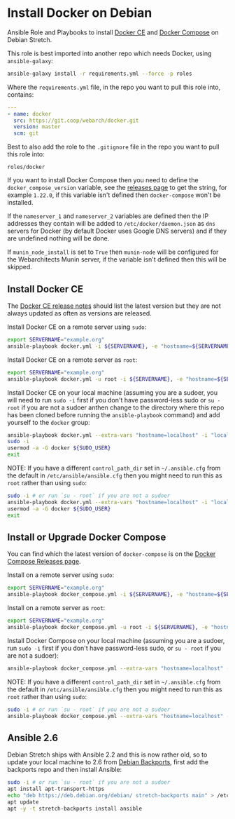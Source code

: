 # Install Docker on Debian 

Ansible Role and Playbooks to install [Docker CE](https://docs.docker.com/engine/installation/linux/docker-ce/debian/) and [Docker Compose](https://docs.docker.com/compose/install/) on Debian Stretch.

This role is best imported into another repo which needs Docker, using `ansible-galaxy`:

```bash
ansible-galaxy install -r requirements.yml --force -p roles 
```

Where the `requirements.yml` file, in the repo you want to pull this role into, contains:

```yml
---
- name: docker
  src: https://git.coop/webarch/docker.git
  version: master
  scm: git
```

Best to also add the role to the `.gitignore` file in the repo you want to pull this role into:

```
roles/docker
```

If you want to install Docker Compose then you need to define the `docker_compose_version` variable, see the [releases page](https://github.com/docker/compose/releases) to get the string, for example `1.22.0`, if this variable isn't defined then `docker-compose` won't be installed.

If the `nameserver_1` and `nameserver_2` variables are defined then the IP addresses they contain will be added to `/etc/docker/daemon.json` as `dns` servers for Docker (by default Docker uses Google DNS servers) and if they are undefined nothing will be done.

If `munin_node_install` is set to `True` then `munin-node` will be configured for the Webarchitects Munin server, if the variable isn't defined then this will be skipped. 

## Install Docker CE

The [Docker CE release notes](https://docs.docker.com/release-notes/docker-ce/) should list the latest version but they are not always updated as often as versions are released.

Install Docker CE on a remote server using `sudo`:

```bash
export SERVERNAME="example.org"
ansible-playbook docker.yml -i ${SERVERNAME}, -e "hostname=${SERVERNAME}"
```

Install Docker CE on a remote server as `root`:

```bash
export SERVERNAME="example.org"
ansible-playbook docker.yml -u root -i ${SERVERNAME}, -e "hostname=${SERVERNAME}"
```

Install Docker CE on your local machine (assuming you are a sudoer, you will need to run `sudo -i` first if you don't have password-less sudo or `su - root` if you are not a sudoer anthen change to the directory where this repo has been cloned before running the `ansible-playbook` command) and add yourself to the `docker` group:

```bash
ansible-playbook docker.yml --extra-vars "hostname=localhost" -i "localhost," -c local
sudo -i
usermod -a -G docker ${SUDO_USER}
exit
```

NOTE: If you have a different `control_path_dir` set in `~/.ansible.cfg` from the default in `/etc/ansible/ansible.cfg` then you might need to run this as `root` rather than using `sudo`:

```bash
sudo -i # or run `su - root` if you are not a sudoer
ansible-playbook docker.yml --extra-vars "hostname=localhost" -i "localhost," -c local
usermod -a -G docker ${SUDO_USER}
exit
```

## Install or Upgrade Docker Compose

You can find which the latest version of `docker-compose` is on the [Docker Compose Releases page](https://github.com/docker/compose/releases).

Install on a remote server using `sudo`: 

```bash
export SERVERNAME="example.org"
ansible-playbook docker_compose.yml -i ${SERVERNAME}, -e "hostname=${SERVERNAME}"
```

Install on a remote server as `root`:

```bash
export SERVERNAME="example.org"
ansible-playbook docker_compose.yml -u root -i ${SERVERNAME}, -e "hostname=${SERVERNAME}"
```

Install Docker Compose on your local machine (assuming you are a sudoer, run `sudo -i` first if you don't have password-less sudo, or `su - root` if you are not a sudoer):

```bash
ansible-playbook docker_compose.yml --extra-vars "hostname=localhost" -i "localhost," -c local 
```

NOTE: If you have a different `control_path_dir` set in `~/.ansible.cfg` from the default in `/etc/ansible/ansible.cfg` then you might need to run this as `root` rather than using `sudo`:


```bash
sudo -i # or run `su - root` if you are not a sudoer
ansible-playbook docker_compose.yml --extra-vars "hostname=localhost" -i "localhost," -c local
```

## Ansible 2.6

Debian Stretch ships with Ansible 2.2 and this is now rather old, so to update your local machine to 2.6 from [Debian Backports](https://backports.debian.org/), first add the backports repo and then install Ansible:

```bash
sudo -i # or run `su - root` if you are not a sudoer
apt install apt-transport-https
echo "deb https://deb.debian.org/debian/ stretch-backports main" > /etc/apt/sources.list.d/stretch-backports.list
apt update
apt -y -t stretch-backports install ansible
```
